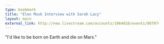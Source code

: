 ```yaml
--- 
type: bookmark
title: "Elon Musk Interview with Sarah Lacy"
layout: main
external_link: http://new.livestream.com/accounts/1064818/events/987074/videos/1908918
---
```

"I'd like to be born on Earth and die on Mars."